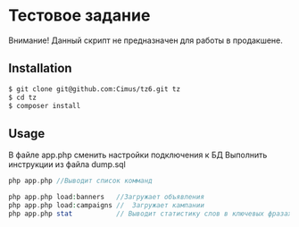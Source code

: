 Тестовое задание
================

Внимание!
Данный скрипт не предназначен для работы в продакшене.


Installation
------------

```bash
$ git clone git@github.com:Cimus/tz6.git tz
$ cd tz
$ composer install
```

Usage
-----
В файле app.php сменить настройки подключения к БД
Выполнить инструкции из файла dump.sql

```php
php app.php //Выводит список комманд

php app.php load:banners   //Загружает объявления
php app.php load:campaigns //  Загружает кампании
php app.php stat           // Выводит статистику слов в ключевых фразах

```